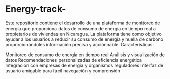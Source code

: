 # Energy-track-
Este repositorio contiene el desarrollo de una plataforma de monitoreo de energía que proporciona datos de consumo de energía en tiempo real a propietarios de viviendas en Nicaragua. La plataforma tiene como objetivo ayudar a los usuarios a reducir su consumo de energía y huella de carbono proporcionándoles información precisa y acciónnable.
Características:

Monitoreo de consumo de energía en tiempo real
Análisis y visualización de datos
Recomendaciones personalizadas de eficiencia energética
Integración con empresas de energía y organismos reguladores
Interfaz de usuario amigable para fácil navegación y comprensión
